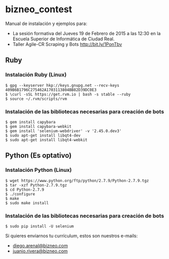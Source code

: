 # bizneo_contest
Manual de instalación y ejemplos para:
* La sesión formativa del Jueves 19 de Febrero de 2015 a las 12:30 en la Escuela Superior de Informática de Ciudad Real.
* Taller Agile-CR Scraping y Bots http://bit.ly/1PonTbv

## Ruby

### Instalación Ruby (Linux)
```
$ gpg --keyserver hkp://keys.gnupg.net --recv-keys 409B6B1796C275462A1703113804BB82D39DC0E3
$ \curl -sSL https://get.rvm.io | bash -s stable --ruby
$ source ~/.rvm/scripts/rvm
```

### Instalación de las bibliotecas necesarias para creación de bots
```
$ gem install capybara
$ gem install capybara-webkit
$ gem install 'selenium-webdriver' -v '2.45.0.dev3'
$ sudo apt-get install libqt4-dev
$ sudo apt-get install libqt4-webkit
```

## Python (Es optativo)

### Instalación Python (Linux)
```
$ wget https://www.python.org/ftp/python/2.7.9/Python-2.7.9.tgz
$ tar -xzf Python-2.7.9.tgz
$ cd Python-2.7.9
$ ./configure 
$ make 
$ sudo make install 
```
### Instalación de las bibliotecas necesarias para creación de bots
```
$ sudo pip install -U selenium
```


Si quieres enviarnos tu currículum, estos son nuestros e-mails:

* diego.arenal@bizneo.com
* juanjo.rivera@bizneo.com
